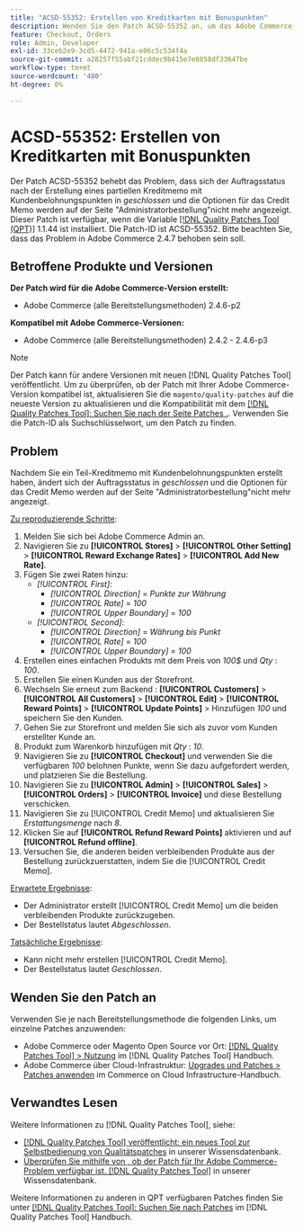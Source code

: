 ```yaml
---
title: "ACSD-55352: Erstellen von Kreditkarten mit Bonuspunkten"
description: Wenden Sie den Patch ACSD-55352 an, um das Adobe Commerce-Problem zu beheben, bei dem nach dem Erstellen eines partiellen Kreditmemo mit Kundenbelohnungspunkten der Auftragsstatus zu *geschlossen* geändert wird und die Kreditmemo-Optionen auf der Seite "Admin-Bestellung"nicht mehr angezeigt werden.
feature: Checkout, Orders
role: Admin, Developer
exl-id: 33ceb2e9-3cd5-4472-941a-e06c5c534f4a
source-git-commit: a28257f55abf21cddec9b415e7e8858df33647be
workflow-type: tm+mt
source-wordcount: '480'
ht-degree: 0%

---
```


# ACSD-55352: Erstellen von Kreditkarten mit Bonuspunkten

Der Patch ACSD-55352 behebt das Problem, dass sich der Auftragsstatus nach der Erstellung eines partiellen Kreditmemo mit Kundenbelohnungspunkten in *geschlossen* und die Optionen für das Credit Memo werden auf der Seite &quot;Administratorbestellung&quot;nicht mehr angezeigt. Dieser Patch ist verfügbar, wenn die Variable [[!DNL Quality Patches Tool (QPT)]](/help/announcements/adobe-commerce-announcements/magento-quality-patches-released-new-tool-to-self-serve-quality-patches.md) 1.1.44 ist installiert. Die Patch-ID ist ACSD-55352. Bitte beachten Sie, dass das Problem in Adobe Commerce 2.4.7 behoben sein soll.

## Betroffene Produkte und Versionen

**Der Patch wird für die Adobe Commerce-Version erstellt:**

* Adobe Commerce (alle Bereitstellungsmethoden) 2.4.6-p2

**Kompatibel mit Adobe Commerce-Versionen:**

* Adobe Commerce (alle Bereitstellungsmethoden) 2.4.2 - 2.4.6-p3

>[!NOTE]
>
>Der Patch kann für andere Versionen mit neuen [!DNL Quality Patches Tool] veröffentlicht. Um zu überprüfen, ob der Patch mit Ihrer Adobe Commerce-Version kompatibel ist, aktualisieren Sie die `magento/quality-patches` auf die neueste Version zu aktualisieren und die Kompatibilität mit dem [[!DNL Quality Patches Tool]: Suchen Sie nach der Seite Patches .](https://experienceleague.adobe.com/tools/commerce-quality-patches/index.html). Verwenden Sie die Patch-ID als Suchschlüsselwort, um den Patch zu finden.

## Problem

Nachdem Sie ein Teil-Kreditmemo mit Kundenbelohnungspunkten erstellt haben, ändert sich der Auftragsstatus in *geschlossen* und die Optionen für das Credit Memo werden auf der Seite &quot;Administratorbestellung&quot;nicht mehr angezeigt.

<u>Zu reproduzierende Schritte</u>:

1. Melden Sie sich bei Adobe Commerce Admin an.
2. Navigieren Sie zu **[!UICONTROL Stores]** > **[!UICONTROL Other Setting]** > **[!UICONTROL Reward Exchange Rates]** > **[!UICONTROL Add New Rate]**.
3. Fügen Sie zwei Raten hinzu:
   * *[!UICONTROL First]*:
      * *[!UICONTROL Direction]* = *Punkte zur Währung*
      * *[!UICONTROL Rate]* = *100*
      * *[!UICONTROL Upper Boundary]* = *100*
   * *[!UICONTROL Second]*:
      * *[!UICONTROL Direction]* = *Währung bis Punkt*
      * *[!UICONTROL Rate]* = *100*
      * *[!UICONTROL Upper Boundary]* = *100*
4. Erstellen eines einfachen Produkts mit dem Preis von *100$* und *Qty* : *100*.
5. Erstellen Sie einen Kunden aus der Storefront.
6. Wechseln Sie erneut zum Backend : **[!UICONTROL Customers]** > **[!UICONTROL All Customers]** > **[!UICONTROL Edit]** > **[!UICONTROL Reward Points]** > **[!UICONTROL Update Points]** > Hinzufügen *100* und speichern Sie den Kunden.
7. Gehen Sie zur Storefront und melden Sie sich als zuvor vom Kunden erstellter Kunde an.
8. Produkt zum Warenkorb hinzufügen mit *Qty* : *10*.
9. Navigieren Sie zu **[!UICONTROL Checkout]** und verwenden Sie die verfügbaren *100* belohnen Punkte, wenn Sie dazu aufgefordert werden, und platzieren Sie die Bestellung.
10. Navigieren Sie zu **[!UICONTROL Admin]** > **[!UICONTROL Sales]** > **[!UICONTROL Orders]** > **[!UICONTROL Invoice]** und diese Bestellung verschicken.
11. Navigieren Sie zu [!UICONTROL Credit Memo] und aktualisieren Sie *Erstattungsmenge* nach *8*.
12. Klicken Sie auf **[!UICONTROL Refund Reward Points]** aktivieren und auf **[!UICONTROL Refund offline]**.
13. Versuchen Sie, die anderen beiden verbleibenden Produkte aus der Bestellung zurückzuerstatten, indem Sie die [!UICONTROL Credit Memo].

<u>Erwartete Ergebnisse</u>:

* Der Administrator erstellt [!UICONTROL Credit Memo] um die beiden verbleibenden Produkte zurückzugeben.
* Der Bestellstatus lautet *Abgeschlossen*.

<u>Tatsächliche Ergebnisse</u>:

* Kann nicht mehr erstellen [!UICONTROL Credit Memo].
* Der Bestellstatus lautet *Geschlossen*.

## Wenden Sie den Patch an

Verwenden Sie je nach Bereitstellungsmethode die folgenden Links, um einzelne Patches anzuwenden:

* Adobe Commerce oder Magento Open Source vor Ort: [[!DNL Quality Patches Tool] > Nutzung](https://experienceleague.adobe.com/docs/commerce-operations/tools/quality-patches-tool/usage.html) im [!DNL Quality Patches Tool] Handbuch.
* Adobe Commerce über Cloud-Infrastruktur: [Upgrades und Patches > Patches anwenden](https://experienceleague.adobe.com/docs/commerce-cloud-service/user-guide/develop/upgrade/apply-patches.html) im Commerce on Cloud Infrastructure-Handbuch.

## Verwandtes Lesen

Weitere Informationen zu [!DNL Quality Patches Tool], siehe:

* [[!DNL Quality Patches Tool] veröffentlicht: ein neues Tool zur Selbstbedienung von Qualitätspatches](/help/announcements/adobe-commerce-announcements/magento-quality-patches-released-new-tool-to-self-serve-quality-patches.md) in unserer Wissensdatenbank.
* [Überprüfen Sie mithilfe von , ob der Patch für Ihr Adobe Commerce-Problem verfügbar ist. [!DNL Quality Patches Tool]](/help/support-tools/patches-available-in-qpt-tool/check-patch-for-magento-issue-with-magento-quality-patches.md) in unserer Wissensdatenbank.

Weitere Informationen zu anderen in QPT verfügbaren Patches finden Sie unter [[!DNL Quality Patches Tool]: Suchen Sie nach Patches](https://experienceleague.adobe.com/tools/commerce-quality-patches/index.html) im [!DNL Quality Patches Tool] Handbuch.
